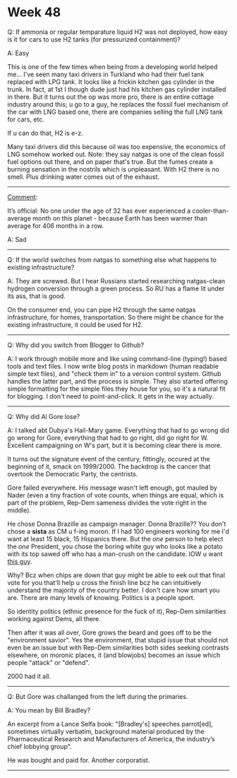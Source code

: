 # Week 48

Q: If ammonia or regular temparature liquid H2 was not deployed, how
easy is it for cars to use H2 tanks (for pressurized containment)?

A: Easy

This is one of the few times when being from a developing world helped
me... I've seen many taxi drivers in Turkland who had their fuel tank
replaced with LPG tank. It looks like a frickin kitchen gas cylinder
in the trunk. In fact, at 1st I though dude just had his kitchen gas
cylinder installed in there. But it turns out the op was more pro,
there is an entire cottage industry around this; u go to a guy, he
replaces the fossil fuel mechanism of the car with LNG based one,
there are companies selling the full LNG tank for cars, etc.

If u can do that, H2 is e-z.

Many taxi drivers did this because oil was too expensive, the
economics of LNG somehow worked out.  Note: they say natgas is one of
the clean fossil fuel options out there, and on paper that's true. But
the fumes create a burning sensation in the nostrils which is
unpleasant. With H2 there is no smell. Plus drinking water comes out
of the exhaust.

---

[Comment](https://mobile.twitter.com/AssaadRazzouk/status/1065417333672419328):

It’s official: No one under the age of 32 has ever experienced a
cooler-than-average month on this planet - because Earth has been
warmer than average for 406 months in a row.

A: Sad

---

Q: If the world switches from natgas to something else what happens to existing infrastructure?

A: They are screwed. But I hear Russians started researching
natgas-clean hydrogen conversion through a green process. So RU has a
flame lit under its ass, that is good.

On the consumer end, you can pipe H2 through the same natgas
infrastructure, for homes, transportation. So there might be chance
for the existing infrastructure, it could be used for H2.

---

Q: Why did you switch from Blogger to Github?

A: I work through mobile more and like using command-line (typing!)
based tools and text files. I now write blog posts in markdown (human
readable simple text files), and "check them in" to a version control
system. Github handles the latter part, and the process is
simple. They also started offering simple formatting for the simple
files they house for you, so it's a natural fit for blogging. I don't
need to point-and-click. It gets in the way actually.

---

Q: Why did Al Gore lose?

A: I talked abt Dubya's Hail-Mary game. Everything that had to go
wrong did go wrong for Gore, everything that had to go right, did go
right for W. Excellent campaigning on W's part, but it is becoming
clear there is more.

It turns out the signature event of the century, fittingly, occured at
the beginning of it, smack on 1999/2000. The backdrop is the cancer
that overtook the Democratic Party, the centrists.

Gore failed everywhere. His message wasn't left enough, got mauled by
Nader (even a tiny fraction of vote counts, when things are equal,
which is part of the problem, Rep-Dem sameness divides the vote right
in the middle).

He chose Donna Brazille as campaign manager. Donna Brazille?? You
don't chose a **sista** as CM u f-ing moron. If I had 100 engineers
working for me I'd want at least 15 black, 15 Hispanics there. But the
*one* person to help elect the *one* President, you chose the
boring white guy who looks like a potato with its top sawed off who
has a man-crush on the candidate. IOW u want [this
guy](https://pbs.twimg.com/media/CvdlcHQXYAABEfg.jpg:large).

Why? Bcz when chips are down that guy might be able to eek out that
final vote for you that'll help u cross the finish line bcz he can
intuitively understand the majority of the country better.  I don't
care how smart you are. There are many levels of knowing. Politics is
a people sport.

So identity politics (ethnic presence for the fuck of it), Rep-Dem
similarities working against Dems, all there.

Then after it was all over, Gore grows the beard and goes off to be
the "environment savior". Yes the environment, that stupid issue that
should not even be an issue but with Rep-Dem similarities both sides
seeking contrasts elsewhere, on moronic places, it (and blowjobs)
becomes an issue which people "attack" or "defend".

2000 had it all.

---

Q: But Gore was challanged from the left during the primaries.

A: You mean by Bill Bradley?

An excerpt from a Lance Selfa book: "[Bradley's] speeches parrot[ed],
sometimes virtually verbatim, background material produced by the
Pharmaceutical Research and Manufacturers of America, the industry’s
chief lobbying group".

He was bought and paid for. Another corporatist.

---
